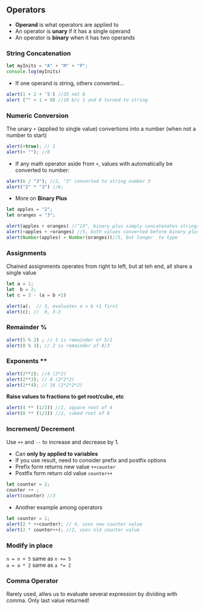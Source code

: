 ## Operators 
- **Operand** is what operators are applied to
- An operator is **unary** if it has a single operand
- An operator is **binary** when it has two operands 

### String Concatenation 
```javascript 
let myInits = "A" + "M" + "P";
console.log(myInits)
```
- If one operand is string, others converted... 
```javascript  
alert(1 + 2 + '5') //35 not 8
alert ("" + 1 + 0) //10 b/c 1 and 0 turned to string 
```

### Numeric Conversion 
The unary `+` (applied to single value) convertions into a number (when not a number to start)
```javascript 
alert(+true); // 1
alert(+ ""); //0
```
- If any math operator aside from `+`, values with automatically be converted to number:
```javascript
alert(6 / "3"); //2, "3" converted to string number 3
alert("2" * "3") //6;
``` 
- More on **Binary Plus**
```javascript 
let apples = "2"; 
let oranges = "3"; 

alert(apples + oranges) //"23", binary plus simply concatenates strings
alert(+apples + +oranges) //5, both values converted before binary plus
alert(Number(apples) + Number(oranges))//5, but longer  to type
```

### Assignments
Chained assignments operates from right to left, but at teh end, all share a single value
```javascript 
let a = 1; 
let  b = 2;
let c = 3 - (a = b +1)

alert(a);  // 3, evaluates a = b +1 first
alert(c); //  0, 3-3
```

### Remainder % 
```javascript 
alert(5 % 2) ; // 1 is remainder of 5/2
alert(8 % 3); // 2 is remainder of 8/3
```

### Exponents ** 
```javascript 
alert(2**2); //4 (2*2)
alert(2**3); // 8 (2*2*2)
alert(2**4); // 16 (2*2*2*2)
```
**Raise values to fractions to get root/cube, etc**
```javascript 
alert(4 ** (1/2)) //2, square root of 4
alert(8 ** (1/3)) //2, cubed root of 8
```

### Increment/ Decrement
Use `++` and `--` to increase and decrease by 1. 
- Can **only by applied to variables**
- If you use result, need to consider prefix and postfix options 
- Prefix form returns new value `++counter`
- Postfix form return old value `counter++`
```javascript 
let counter = 2;
counter ++ ;
alert(counter) //3
```
- Another example among operators 
```javascript 
let counter = 1;
alert(2 * ++counter); // 4, uses new counter value
alert(2 * counter++); //2, uses old counter value
```

### Modify in place 
`n = n + 5` same as `n += 5` </br>
`a = a * 2` same as `a *= 2`

### Comma Operator
Rarely used, allws us to evaluate several expression by dividing with comma. Only last value returned! 


